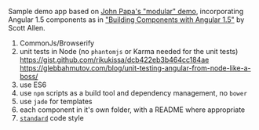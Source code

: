 Sample demo app based on [John Papa's "modular"
demo](https://github.com/johnpapa/ng-demos/tree/master/modular), incorporating
Angular 1.5 components as in ["Building Components with Angular
1.5"](https://app.pluralsight.com/library/courses/building-components-angular-1-5/table-of-contents)
by Scott Allen.

1. CommonJs/Browserify
2. unit tests in Node (no `phantomjs` or Karma needed for the unit tests)
    https://gist.github.com/rikukissa/dcb422eb3b464cc184ae 
    https://glebbahmutov.com/blog/unit-testing-angular-from-node-like-a-boss/
3. use ES6
4. use `npm` scripts as a build tool and dependency management, no `bower`
5. use `jade` for templates
6. each component in it's own folder, with a README where appropriate
7. [`standard`](http://standardjs.com/) code style
